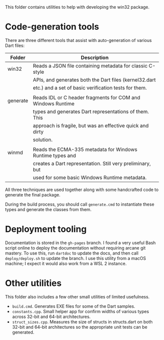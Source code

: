This folder contains utilities to help with developing the win32 package.

# Code-generation tools

There are three different tools that assist with auto-generation of various Dart
files:

| Folder        | Description                                                 |
|---------------|-------------------------------------------------------------|
| win32         | Reads a JSON file containing metadata for classic C-style   |
|               | APIs, and generates both the Dart files (kernel32.dart      |
|               | etc.) and a set of basic verification tests for them.       |
|               |                                                             |
| generate      | Reads IDL or C header fragments for COM and Windows Runtime |
|               | types and generates Dart representations of them. This      |
|               | approach is fragile, but was an effective quick and dirty   |
|               | solution.                                                   |
|               |                                                             |
| winmd         | Reads the ECMA-335 metadata for Windows Runtime types and   |
|               | creates a Dart representation. Still very preliminary, but  |
|               | used for some basic Windows Runtime metadata.               |

All three techniques are used together along with some handcrafted code to
generate the final package.

During the build process, you should call `generate.cmd` to instantiate these
types and generate the classes from them.

# Deployment tooling

Documentation is stored in the `gh-pages` branch. I found a very useful Bash
script online to deploy the documentation without requiring arcane git mastery.
To use this, run `dartdoc` to update the docs, and then call `deploy/deploy.sh`
to update the branch. I use this utility from a macOS machine; I expect it would
also work from a WSL 2 instance.

# Other utilities

This folder also includes a few other small utilities of limited usefulness.

- `build.cmd`. Generates EXE files for some of the Dart samples.
- `constants.cpp`. Small helper app for confirm widths of various types across
  32-bit and 64-bit architectures.
- `struct_sizes.cpp`. Measures the size of structs in structs.dart on both
  32-bit and 64-bit architectures so the appropriate unit tests can be
  generated.
